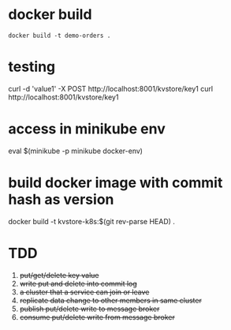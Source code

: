 # docker build

```
docker build -t demo-orders .
```

# testing

curl -d 'value1' -X POST http://localhost:8001/kvstore/key1
curl http://localhost:8001/kvstore/key1

# access in minikube env

eval $(minikube -p minikube docker-env)

# build docker image with commit hash as version

docker build -t kvstore-k8s:$(git rev-parse HEAD) .

# TDD

1. ~~put/get/delete key value~~
2. ~~write put and delete into commit log~~
3. ~~a cluster that a service can join or leave~~
4. ~~replicate data change to other members in same cluster~~
5. ~~publish put/delete write to message broker~~
6. ~~consume put/delete write from message broker~~